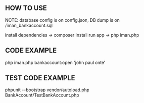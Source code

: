 ## HOW TO USE

NOTE: database config is on config.json, DB dump is on /iman_bankaccount.sql

install dependencies -> composer install
run app -> php iman.php


## CODE EXAMPLE

php iman.php bankaccount:open 'john paul onte'


## TEST CODE EXAMPLE

phpunit --bootstrap vendor/autoload.php BankAccount/TestBankAccount.php
